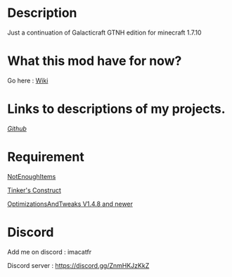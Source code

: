 # Description

Just a continuation of Galacticraft GTNH edition for minecraft 1.7.10

# What this mod have for now?

Go here : [Wiki](https://github.com/quentin452/Galacticraft-Continuation/wiki)

# Links to descriptions of my projects.

[*Github*](https://github.com/quentin452/Galacticraft-Continuation)

# Requirement

[NotEnoughItems](https://www.curseforge.com/minecraft/mc-mods/notenoughitems-gtnh/files/4856799)

[Tinker's Construct](https://github.com/GTNewHorizons/TinkersConstruct/releases/tag/1.10.11-GTNH)

[OptimizationsAndTweaks V1.4.8 and newer](https://github.com/quentin452/OptimizationsAndTweaks/releases)

# Discord

Add me on discord : imacatfr

Discord server : https://discord.gg/ZnmHKJzKkZ

